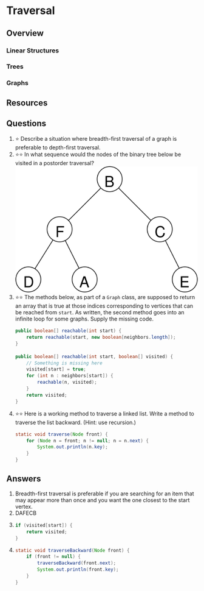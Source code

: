 # Traversal
## Overview
### Linear Structures
### Trees
### Graphs
## Resources
## Questions
1. :star: Describe a situation where breadth-first traversal of a graph is preferable to depth-first traversal.
1. :star::star: In what sequence would the nodes of the binary tree below be visited in a postorder traversal?
    ![B is the root. Its children are F and C. F has children D and A. C has only a right child, E.](binary_tree.svg)
1. :star::star: The methods below, as part of a `Graph` class, are supposed to return an array that is true at those indices corresponding to vertices that can be reached from `start`. As written, the second method goes into an infinite loop for some graphs. Supply the missing code.
    ```java
    public boolean[] reachable(int start) {
        return reachable(start, new boolean[neighbors.length]);
    }

    public boolean[] reachable(int start, boolean[] visited) {
        // Something is missing here
        visited[start] = true;
        for (int n : neighbors[start]) {
            reachable(n, visited);
        }
        return visited;
    }
    ```
1. :star::star: Here is a working method to traverse a linked list. Write a method to traverse the list backward. (Hint: use recursion.)
    ```java
    static void traverse(Node front) {
        for (Node n = front; n != null; n = n.next) {
            System.out.println(n.key);
        }
    }
    ```
## Answers
1. Breadth-first traversal is preferable if you are searching for an item that may appear more than once and you want the one closest to the start vertex.
1. DAFECB
1.
    ```java
    if (visited[start]) {
        return visited;
    }
    ```
1.
    ```java
    static void traverseBackward(Node front) {
        if (front != null) {
            traverseBackward(front.next);
            System.out.println(front.key);
        }
    }
    ```
